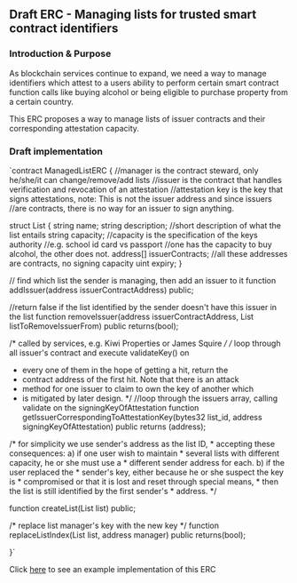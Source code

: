 ## Draft ERC - Managing lists for trusted smart contract identifiers  

### Introduction & Purpose

As blockchain services continue to expand, we need a way to manage identifiers
which attest to a users ability to perform certain smart contract function calls
like buying alcohol or being eligible to purchase property from a certain country.

This ERC proposes a way to manage lists of issuer contracts and their
corresponding attestation capacity.

### Draft implementation
`contract ManagedListERC
{
  //manager is the contract steward, only he/she/it can change/remove/add lists
  //issuer is the contract that handles verification and revocation of an attestation
  //attestation key is the key that signs attestations, note: This is not the issuer address and since issuers
  //are contracts, there is no way for an issuer to sign anything.

  struct List
  {
    string name;
    string description; //short description of what the list entails
    string capacity; //capacity is the specification of the keys authority
    //e.g. school id card vs passport
    //one has the capacity to buy alcohol, the other does not.
    address[] issuerContracts; //all these addresses are contracts, no signing capacity
    uint expiry;
  }

   // find which list the sender is managing, then add an issuer to it
  function addIssuer(address issuerContractAddress) public;

  //return false if the list identified by the sender doesn't have this issuer in the list
  function removeIssuer(address issuerContractAddress, List listToRemoveIssuerFrom) public returns(bool);

  /* called by services, e.g. Kiwi Properties or James Squire */
  /* loop through all issuer's contract and execute validateKey() on
   * every one of them in the hope of getting a hit, return the
   * contract address of the first hit. Note that there is an attack
   * method for one issuer to claim to own the key of another which
   * is mitigated by later design. */
   //loop through the issuers array, calling validate on the signingKeyOfAttestation
  function getIssuerCorrespondingToAttestationKey(bytes32 list_id, address signingKeyOfAttestation) public returns (address);

   /* for simplicity we use sender's address as the list ID,
     * accepting these consequences: a) if one user wish to maintain
     * several lists with different capacity, he or she must use a
     * different sender address for each. b) if the user replaced the
     * sender's key, either because he or she suspect the key is
     * compromised or that it is lost and reset through special means,
     * then the list is still identified by the first sender's
     * address.
  */

  function createList(List list) public;

  /* replace list manager's key with the new key */
  function replaceListIndex(List list, address manager) public returns(bool);

}`

Click [here](https://github.com/alpha-wallet/blockchain-attestation/blob/master/ethereum/trustlist/ManagedList.sol) to see an example implementation of this ERC
